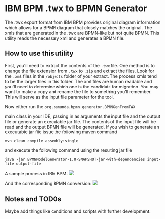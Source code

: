 # IBM BPM .twx to BPMN Generator
The .twx export format from IBM BPM provides original diagram information which allows for a BPMN diagram that closely matches the original. The xmls that are generated in the .twx are BPMN-like but not quite BPMN. This utility reads the necessary xml and generates a BPMN file.

## How to use this utility
First, you'll need to extract the contents of the ```.twx``` file. One method is to change the file extension from ```.twx``` to ```.zip``` and extract the files. Look for the ```.xml``` files in the ```/objects``` folder of your extract. The process xmls tend to be the larger files in this folder. The xml files are human readable and you'll need to determine which one is the candidate for migration. You may want to make a copy and rename the file to something you'll remember. This will serve as the input file parameter for the tool.

Now either run the ```org.camunda.bpmn.generator.BPMNGenFromTWX```

main class in your IDE, passing in as arguments the input file and the output file or generate an executable jar file. The contents of the input file will be read and the output BPMN file will be generated. If you wish to generate an executable jar file issue the following maven command 

```mvn clean compile assembly:single``` 

and execute the following command using the resulting jar file

```java -jar BPMNModelGenerator-1.0-SNAPSHOT-jar-with-dependencies input-file output-file```

A sample process in IBM BPM:
![](./readme_images/IBM.PNG)

And the corresponding BPMN conversion:
![](./readme_images/Converted.PNG)

## Notes and TODOs
Maybe add things like conditions and scripts with further development.
